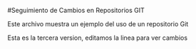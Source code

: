 #Seguimiento de Cambios en Repositorios GIT

Este archivo muestra un ejemplo del uso de un repositorio Git

Esta es la tercera version, editamos la linea para ver cambios
